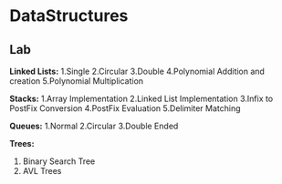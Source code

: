 # DataStructures
## Lab

**Linked Lists:**
1.Single
2.Circular
3.Double
4.Polynomial Addition and creation
5.Polynomial Multiplication

**Stacks:**
1.Array Implementation
2.Linked List Implementation
3.Infix to PostFix Conversion
4.PostFix Evaluation
5.Delimiter Matching

**Queues:**
1.Normal 
2.Circular
3.Double Ended

**Trees:**
1. Binary Search Tree
2. AVL Trees
